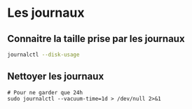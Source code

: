 # Les journaux



## Connaitre la taille prise par les journaux

```bash
journalctl --disk-usage
```



## Nettoyer les journaux

```shell
# Pour ne garder que 24h
sudo journalctl --vacuum-time=1d > /dev/null 2>&1
```

